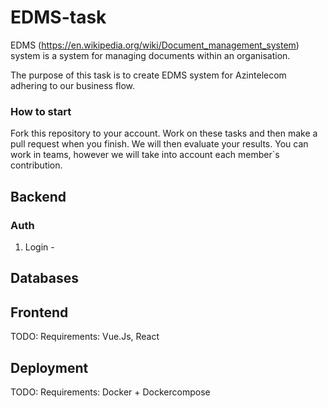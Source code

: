 # EDMS-task

EDMS (https://en.wikipedia.org/wiki/Document_management_system) system is a system for managing documents within an organisation.

The purpose of this task is to create EDMS system for Azintelecom adhering to our business flow.

### How to start
Fork this repository to your account. Work on these tasks and then make a pull request when you finish. We will then evaluate your results. You can work in teams, however we will take into account each member\`s contribution.

## Backend

### Auth
1. Login - 

## Databases

## Frontend
TODO: Requirements: Vue.Js, React

## Deployment

TODO: Requirements: Docker + Dockercompose
